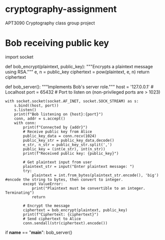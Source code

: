# cryptography-assignment
APT3090 Cryptography class group project

# Bob receiving public key
import socket

def bob_encrypt(plaintext, public_key):
    """Encrypts a plaintext message using RSA."""
    e, n = public_key
    ciphertext = pow(plaintext, e, n)
    return ciphertext

def bob_server():
    """Implements Bob's server role."""
    host = '127.0.0.1'  # Localhost
    port = 65432        # Port to listen on (non-privileged ports are > 1023)

    with socket.socket(socket.AF_INET, socket.SOCK_STREAM) as s:
        s.bind((host, port))
        s.listen()
        print(f"Bob listening on {host}:{port}")
        conn, addr = s.accept()
        with conn:
            print(f"Connected by {addr}")
            # Receive public key from Alice
            public_key_data = conn.recv(1024)
            public_key_str = public_key_data.decode()
            e_str, n_str = public_key_str.split(',')
            public_key = (int(e_str), int(n_str))
            print(f"Received public key: {public_key}")

            # Get plaintext input from user
            plaintext_str = input("Enter plaintext message: ")
            try:
                plaintext = int.from_bytes(plaintext_str.encode(), 'big') #encode the string to bytes, then convert to integer.
            except ValueError:
                print("Plaintext must be convertible to an integer. Terminating")
                return

            # Encrypt the message
            ciphertext = bob_encrypt(plaintext, public_key)
            print(f"Ciphertext: {ciphertext}")
            # Send ciphertext to Alice
            conn.sendall(str(ciphertext).encode())

if __name__ == "__main__":
    bob_server()
